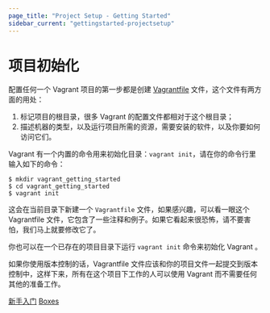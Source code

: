 ```yaml
---
page_title: "Project Setup - Getting Started"
sidebar_current: "gettingstarted-projectsetup"
---
```


# 项目初始化

配置任何一个 Vagrant 项目的第一步都是创建 [Vagrantfile](/v2/vagrantfile/index.html) 文件，这个文件有两方面的用处：

1. 标记项目的根目录，很多 Vagrant 的配置文件都相对于这个根目录；
2. 描述机器的类型，以及运行项目所需的资源，需要安装的软件，以及你要如何访问它们。

Vagrant 有一个内置的命令用来初始化目录：`vagrant init`，请在你的命令行里输入如下的命令：

```
$ mkdir vagrant_getting_started
$ cd vagrant_getting_started
$ vagrant init
```

这会在当前目录下新建一个 `Vagrantfile` 文件，如果感兴趣，可以看一眼这个 Vagrantfile 文件，它包含了一些注释和例子。如果它看起来很恐怖，请不要害怕，我们马上就要修改它了。

你也可以在一个已存在的项目目录下运行 `vagrant init` 命令来初始化 Vagrant 。 

如果你使用版本控制的话，Vagrantfile 文件应该和你的项目文件一起提交到版本控制中，这样下来，所有在这个项目下工作的人可以使用 Vagrant 而不需要任何其他的准备工作。

<a href="/v2/getting-started/index.html" class="button inline-button prev-button">新手入门</a>
<a href="/v2/getting-started/boxes.html" class="button inline-button next-button">Boxes</a>
